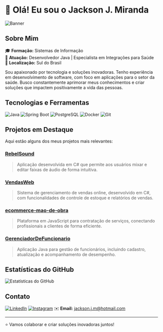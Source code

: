 # 👋 Olá! Eu sou o Jackson J. Miranda

![Banner](https://plus.unsplash.com/premium_photo-1664302486111-fa8868e047eb?q=80&w=2070&auto=format&fit=crop&ixlib=rb-4.0.3&ixid=M3wxMjA3fDB8MHxwaG90by1wYWdlfHx8fGVufDB8fHx8fA%3D%3D)

## Sobre Mim

🎓 **Formação:** Sistemas de Informação  
💼 **Atuação:** Desenvolvedor Java | Especialista em Integrações para Saúde  
📍 **Localização:** Sul do Brasil

Sou apaixonado por tecnologia e soluções inovadoras. Tenho experiência em desenvolvimento de software, com foco em aplicações para o setor da saúde. Busco constantemente aprimorar meus conhecimentos e criar soluções que impactem positivamente a vida das pessoas.

## Tecnologias e Ferramentas

![Java](https://img.shields.io/badge/Java-ED8B00?style=for-the-badge&logo=java&logoColor=white)
![Spring Boot](https://img.shields.io/badge/Spring_Boot-6DB33F?style=for-the-badge&logo=spring&logoColor=white)
![PostgreSQL](https://img.shields.io/badge/PostgreSQL-316192?style=for-the-badge&logo=postgresql&logoColor=white)
![Docker](https://img.shields.io/badge/Docker-2496ED?style=for-the-badge&logo=docker&logoColor=white)
![Git](https://img.shields.io/badge/Git-F05032?style=for-the-badge&logo=git&logoColor=white)

## Projetos em Destaque

Aqui estão alguns dos meus projetos mais relevantes:

### [RebelSound](https://github.com/JacksonMiranda/RebelSound)

> Aplicação desenvolvida em C# que permite aos usuários mixar e editar faixas de áudio de forma intuitiva.

### [VendasWeb](https://github.com/JacksonMiranda/VendasWeb)

> Sistema de gerenciamento de vendas online, desenvolvido em C#, com funcionalidades de controle de estoque e relatórios de vendas.

### [ecommerce-mao-de-obra](https://github.com/JacksonMiranda/ecommerce-mao-de-obra)

> Plataforma em JavaScript para contratação de serviços, conectando profissionais a clientes de forma eficiente.

### [GerenciadorDeFuncionario](https://github.com/JacksonMiranda/GerenciadorDeFuncionario)

> Aplicação Java para gestão de funcionários, incluindo cadastro, atualização e acompanhamento de desempenho.

## Estatísticas do GitHub

![Estatísticas do GitHub](https://github-readme-stats.vercel.app/api?username=JacksonMiranda&show_icons=true&theme=radical)

## Contato

[![LinkedIn](https://img.shields.io/badge/LinkedIn-blue?style=flat-square&logo=linkedin)](https://www.linkedin.com/in/jacksonmiranda/)
[![Instagram](https://img.shields.io/badge/Instagram-E4405F?style=flat-square&logo=instagram&logoColor=white)](https://www.instagram.com/jackson_miranda/)
✉️ **Email:** jackson.j.m@hotmail.com

---

⭐ Vamos colaborar e criar soluções inovadoras juntos!
